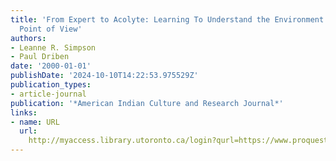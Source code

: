 ```yaml
---
title: 'From Expert to Acolyte: Learning To Understand the Environment from an Anishinaabe
  Point of View'
authors:
- Leanne R. Simpson
- Paul Driben
date: '2000-01-01'
publishDate: '2024-10-10T14:22:53.975529Z'
publication_types:
- article-journal
publication: '*American Indian Culture and Research Journal*'
links:
- name: URL
  url: 
    http://myaccess.library.utoronto.ca/login?qurl=https://www.proquest.com/docview/62340490?accountid=14771&bdid=38382&_bd=s%2BE8tgWz2rSEwuxThVioNwX8qY4%3D
---
```

